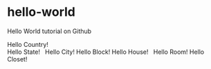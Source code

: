 # hello-world
Hello World tutorial on Github

Hello Country!<br>
Hello State!
  Hello City!
Hello Block!
Hello House!
&nbsp;&nbsp;Hello Room!
Hello Closet!
